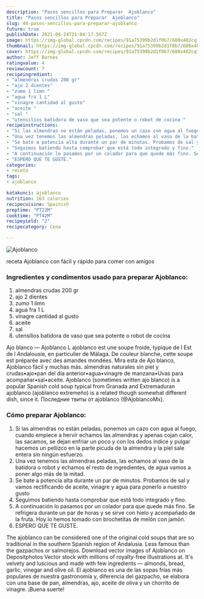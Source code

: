 ```yaml
---
description: "Pasos sencillos para Preparar  Ajoblanco"
title: "Pasos sencillos para Preparar  Ajoblanco"
slug: 46-pasos-sencillos-para-preparar-ajoblanco
future: true
publishDate: 2021-04-24T21:04:17.567Z
image: https://img-global.cpcdn.com/recipes/91a75399b2d1f0b7/680x482cq70/ajoblanco-foto-principal.jpg
thumbnail: https://img-global.cpcdn.com/recipes/91a75399b2d1f0b7/680x482cq70/ajoblanco-foto-principal.jpg
cover: https://img-global.cpcdn.com/recipes/91a75399b2d1f0b7/680x482cq70/ajoblanco-foto-principal.jpg
author: Jeff Barnes
ratingvalue: 4
reviewcount: 7
recipeingredient:
- "almendras crudas 200 gr"
- "ajo 2 dientes"
- "zumo 1 limn "
- "agua fra 1 L"
- "vinagre cantidad al gusto"
- "aceite "
- "sal "
- "utensilios batidora de vaso que sea potente o robot de cocina "
recipeinstructions:
- "Si las almendras no están peladas, ponemos un cazo con agua al fuego, cuando empiece a hervir echamos las almendras y apenas cojan calor, las sacamos, se dejan enfriar un poco y con los dedos índice y pulgar hacemos un pellizco en la parte picuda de la almendra y la piel sale entera sin ningún esfuerzo."
- "Una vez tenemos las almendras peladas, las echamos al vaso de la batidora o robot y echamos el resto de ingredientes, de agua vamos a poner algo más de la mitad."
- "Se bate a potencia alta durante un par de minutos. Probamos de sal y vamos rectificando de aceite, vinagre y agua para ponerlo a nuestro gusto"
- "Seguimos batiendo hasta comprobar que está todo integrado y fino."
- "A continuación lo pasamos por un colador para que quede más fino. Se refrigera durante un par de horas y se sirve con hielo y acompañado de la fruta. Hoy lo hemos tomado con brochetitas de melón con jamón."
- "ESPERO QUE TE GUSTE."
categories:
- receta
tags:
- ajoblanco

katakunci: ajoblanco 
nutrition: 163 calories
recipecuisine: Spainish
preptime: "PT22M"
cooktime: "PT42M"
recipeyield: "2"
recipecategory: Cena

---
```



![Ajoblanco](https://img-global.cpcdn.com/recipes/91a75399b2d1f0b7/680x482cq70/ajoblanco-foto-principal.jpg)

receta Ajoblanco con fácil y rápido para comer con amigos

<!--inarticleads1-->

### Ingredientes y condimentos usado para preparar Ajoblanco:

1. almendras crudas 200 gr
1. ajo 2 dientes
1. zumo 1 limn 
1. agua fra 1 L
1. vinagre cantidad al gusto
1. aceite 
1. sal 
1. utensilios batidora de vaso que sea potente o robot de cocina 

Ajo blanco — Ajoblanco L ajoblanco est une soupe froide, typique de l Est de l Andalousie, en particulier de Málaga. De couleur blanche, cette soupe est préparée avec des amandes mondées. Mira esta de Ajo blanco, Ajoblanco fácil y muchas más. almendras naturales sin piel y crudas•ajo•pan del día anterior•agua•vinagre de manzana•Uvas para acompañar•sal•aceite. Ajoblanco (sometimes written ajo blanco) is a popular Spanish cold soup typical from Granada and Extremaduran ajoblanco (ajoblanco extremeño) is a related though somewhat different dish, since it. Последние твиты от ajoblanco (@AjoblancoMx). 

<!--inarticleads2-->

### Cómo preparar Ajoblanco:

1. Si las almendras no están peladas, ponemos un cazo con agua al fuego, cuando empiece a hervir echamos las almendras y apenas cojan calor, las sacamos, se dejan enfriar un poco y con los dedos índice y pulgar hacemos un pellizco en la parte picuda de la almendra y la piel sale entera sin ningún esfuerzo.
1. Una vez tenemos las almendras peladas, las echamos al vaso de la batidora o robot y echamos el resto de ingredientes, de agua vamos a poner algo más de la mitad.
1. Se bate a potencia alta durante un par de minutos. Probamos de sal y vamos rectificando de aceite, vinagre y agua para ponerlo a nuestro gusto
1. Seguimos batiendo hasta comprobar que está todo integrado y fino.
1. A continuación lo pasamos por un colador para que quede más fino. Se refrigera durante un par de horas y se sirve con hielo y acompañado de la fruta. Hoy lo hemos tomado con brochetitas de melón con jamón.
1. ESPERO QUE TE GUSTE.


The ajoblanco can be considered one of the original cold soups that are so traditional in the southern Spanish region of Andalusia. Less famous than the gazpachos or salmorejos. Download vector images of Ajoblanco on Depositphotos Vector stock with millions of royalty-free illustrations at. It&#39;s velvety and luscious and made with few ingredients — almonds, bread, garlic, vinegar and olive oil. El ajoblanco es una de las sopas frías más populares de nuestra gastronomía y, diferencia del gazpacho, se elabora con una base de pan, almendras, ajo, aceite de oliva y un chorrito de vinagre. 
¡Buena suerte!


